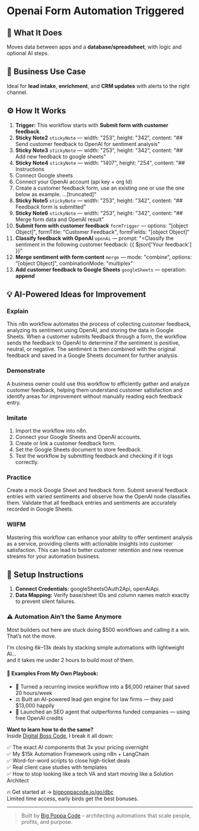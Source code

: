 # Openai Form Automation Triggered
  ## 🚀 What It Does
  Moves data between apps and a **database/spreadsheet**, with logic and optional AI steps.
  
  ## 💼 Business Use Case
  Ideal for **lead intake**, **enrichment**, and **CRM updates** with alerts to the right channel.
  
  ## ⚙️ How It Works
  1. **Trigger:** This workflow starts with **Submit form with customer feedback**.
  2. **Sticky Note2** `stickyNote` — width: "253", height: "342", content: "## Send customer feedback to OpenAI for sentiment analysis"
3. **Sticky Note3** `stickyNote` — width: "253", height: "342", content: "## Add new feedback to google sheets"
4. **Sticky Note4** `stickyNote` — width: "1407", height: "254", content: "## Instructions
1. Connect Google sheets
2. Connect your OpenAi account (api key + org Id)
3. Create a customer feedback form, use an existing one or use the one below as example. …[truncated]"
5. **Sticky Note5** `stickyNote` — width: "253", height: "342", content: "## Feedback form is submitted"
6. **Sticky Note6** `stickyNote` — width: "253", height: "342", content: "## Merge form data and OpenAI result"
7. **Submit form with customer feedback** `formTrigger` — options: "[object Object]", formTitle: "Customer Feedback", formFields: "[object Object]"
8. **Classify feedback with OpenAI** `openAi` — prompt: "=Classify the sentiment in the following customer feedback: {{ $json['Your feedback'] }}"
9. **Merge sentiment with form content** `merge` — mode: "combine", options: "[object Object]", combinationMode: "multiplex"
10. **Add customer feedback to Google Sheets** `googleSheets` — operation: **append**
  
  ## 💡 AI-Powered Ideas for Improvement
  ### Explain
This n8n workflow automates the process of collecting customer feedback, analyzing its sentiment using OpenAI, and storing the data in Google Sheets. When a customer submits feedback through a form, the workflow sends the feedback to OpenAI to determine if the sentiment is positive, neutral, or negative. The sentiment is then combined with the original feedback and saved in a Google Sheets document for further analysis.

### Demonstrate
A business owner could use this workflow to efficiently gather and analyze customer feedback, helping them understand customer satisfaction and identify areas for improvement without manually reading each feedback entry.

### Imitate
1. Import the workflow into n8n.
2. Connect your Google Sheets and OpenAI accounts.
3. Create or link a customer feedback form.
4. Set the Google Sheets document to store feedback.
5. Test the workflow by submitting feedback and checking if it logs correctly.

### Practice
Create a mock Google Sheet and feedback form. Submit several feedback entries with varied sentiments and observe how the OpenAI node classifies them. Validate that all feedback entries and sentiments are accurately recorded in Google Sheets.

### WIIFM
Mastering this workflow can enhance your ability to offer sentiment analysis as a service, providing clients with actionable insights into customer satisfaction. This can lead to better customer retention and new revenue streams for your automation business.
  
  ## 🔧 Setup Instructions
  1. **Connect Credentials:** googleSheetsOAuth2Api, openAiApi.
2. **Data Mapping:** Verify base/sheet IDs and column names match exactly to prevent silent failures.
  
### ⚠️ Automation Ain’t the Same Anymore

Most builders out here are stuck doing $500 workflows and calling it a win.  
That’s not the move.  

I'm closing $6k–$13k deals by stacking simple automations with lightweight AI...  
and it takes me under 2 hours to build most of them.

#### 🧠 Examples From My Own Playbook:
- 🔁 Turned a recurring invoice workflow into a $6,000 retainer that saved 20 hours/week  
- ⚖️ Built an AI-powered lead gen engine for law firms — they paid $13,000 happily  
- 🚀 Launched an SEO agent that outperforms funded companies — using free OpenAI credits  

**Want to learn how to do the same?**  
Inside [Digital Boss Code](https://bigpoppacode.io/go/dbc), I break it all down:

✅ The exact AI components that 3x your pricing overnight  
✅ My $15k Automation Framework using n8n + LangChain  
✅ Word-for-word scripts to close high-ticket deals  
✅ Real client case studies with templates  
✅ How to stop looking like a tech VA and start moving like a Solution Architect  

🔥 Get started at → [bigpoppacode.io/go/dbc](https://bigpoppacode.io/go/dbc)  
Limited time access, early birds get the best bonuses.

---
> Built by [Big Poppa Code](https://bigpoppacode.io) – architecting automations that scale people, profits, and purpose.
  